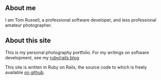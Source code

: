 About me
--------
I am Tom Russell, a professional software developer, and less professional
amateur photographer.

About this site
---------------
This is my personal photography portfolio. For my writings on software
development, see my [ruby/rails blog](http://www.trdev.co.uk).

This site is written in Ruby on Rails, the source code to which is freely
available [on github](https://github.com/kalleth/pholio-rails).
